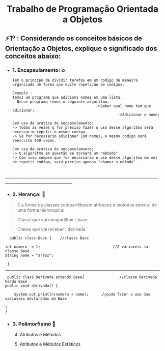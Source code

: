 <h1 align="center">Trabalho de Programação Orientada a  Objetos</h1>

<h2>⚡1º : Considerando os conceitos básicos de Orientação a Objetos, explique o significado dos conceitos abaixo:</h2>

- <h3> 1. Encapsulamento:  💥</h3>
      
      Tem o princípo de dividir tarefas em um codigo de maneira organizada de forma que evite repetição de codigos.
      
      Exemplo :
      Temos um programa que adiciona nomes em uma lista.
        Nesse programa temos o seguinte algoritmo:
	                                        ->Saber qual nome tem que adicionar;
						                              ->Adicionar o nome;
																					
      Sem uso da pratica de encapsulamento:
      -> Todas as vezes q for preciso fazer o uso desse algoritmo será necessário repetir o mesmo codigo. 
      -> Se for necessario adicionar 100 nomes, o mesmo codigo será reescrito 100 vezes.
      
      Com uso da pratica de encapsulamento;
      -> O algoritmo em questão se tornará um "método".
      -> Com isso sempre que for necessário o uso desse algoritmo em vez de repetir codigo, será preciso apenas "chamar o método".
      
</br>
________________________________________________________________________________________________________________
</br>

- <h3>2. Herança:  💫</h3>
> <p>É a forma de classes compartilharem atributos e metodos entre si de uma forma hierarquica:</p>

> <p>Classe que vai compartilhar : base </p>

> <p>Classe que vai receber : derivada </p>
  
      public class Base {    //classe Base
	
	int numero  = 1;                                 //2 variaveis na classe Base
	String nome = "arroz";   
	
     }
     
________________________________________________________________________________________________________________
     
     public class Derivada extends Base{                //classe Derivada herda Base
	public void derivada() {
		
		System.out.println(numero + nome);      //pode fazer o uso das variaveis declaradas em Base
		
	}
    }
- <h3>3. Polimorfismo  🐸</h3>
     
    
    
    
    
    4. Atributos e Métodos
    
    5. Atributos e Métodos Estáticos





